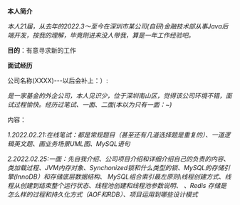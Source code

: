 **本人简介**

_本人21届，从去年的2022.3～至今在深圳市某公司(自研)金融技术部从事Java后端开发，按我的理解，毕竟刚进来没人带我，算是一年工作经验吧。_

**目的**：有意寻求新的工作

**面试经历**


公司名称(XXXX)---以后会补上：）:

_是一家基金的外企公司，本人见识少，位于深圳南山区，觉得该公司环境不错，面试过程愉快。经历过笔试、一面、二面(本以为只有一面：~)_

内容：

_1.2022.02.21:在线笔试：都是常规题目（甚至还有几道选择题是重复的）、一道逻辑英文题、画业务场景UML图、MySQL语句_

_2.2022.02.25:一面：先自我介绍、公司项目介绍和详细介绍自己的负责的内容、类加载过程、JVM内存对象、Synchonized锁和什么类型的锁、MySQL的存储引擎(InnoDB）和存储底层数据结构、
MySQL组合索引最左原则\线程创建方式、线程从创建到结束整个运行状态、线程池创建和线程池参数说明、
、Redis 存储是怎么样的过程和持久化方式（AOF和RDB）、项目运用到哪些设计模式_









